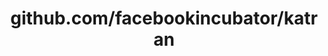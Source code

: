 ---
layout: post
title: github.com/facebookincubator/katran
categories: link
tags: [انگلیسی, گیت‌هاب, برنامه‌نویسی]
---